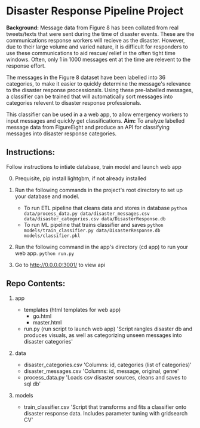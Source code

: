 # Disaster Response Pipeline Project

**Background:** Message data from Figure 8 has been collated from real tweets/texts that were sent during the time of disaster events. These are the communications response workers will recieve as the disaster. However, due to their large volume and varied nature, it is difficult for responders to use these communications to aid rescue/ relief in the often tight time windows. Often, only 1 in 1000 messages ent at the time are relevent to the response effort.

The messages in the Figure 8 dataset have been labelled into 36 categories, to make it easier to quickly determine the message's relevance to the disaster response processionals. Using these pre-labelled messages, a classifier can be trained that will automatically sort messages into categories relevent to disaster response professionals.

This classifier can be used in a a web app, to allow emergency workers to input messages and quickly get classifications.
**Aim:** To analyze labelled message data from FigureEight and produce an API for classifying messages into disaster response categories.

## Instructions:
Follow instructions to intiate database, train model and launch web app

0. Prequisite, pip install lightgbm, if not already installed

1. Run the following commands in the project's root directory to set up your database and model.

    - To run ETL pipeline that cleans data and stores in database
        `python data/process_data.py data/disaster_messages.csv data/disaster_categories.csv data/DisasterResponse.db`
    - To run ML pipeline that trains classifier and saves
        `python models/train_classifier.py data/DisasterResponse.db models/classifier.pkl`

2. Run the following command in the app's directory (cd app) to run your web app.
    `python run.py`

3. Go to http://0.0.0.0:3001/ to view api

## Repo Contents:

1. app
    - templates (html templates for web app)
        - go.html
        - master.html
    - run.py (run script to launch web app)
        'Script rangles disaster db and produces visuals, as well as categorizing unseen messages into disaster categories'
    
2. data
    - disaster_categories.csv
        'Columns: id, categories (list of categories)'
    - disaster_messages.csv
        'Columns: id, message, original, genre'
    - process_data.py
        'Loads csv disaster sources, cleans and saves to sql db'
        
3. models
    - train_classifier.csv
        'Script that transforms and fits a classifier onto disaster response data. Includes parameter tuning with gridsearch CV'
